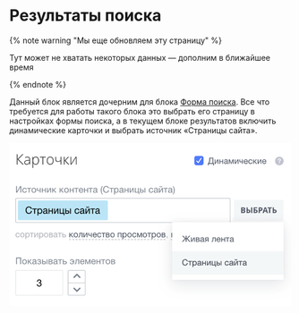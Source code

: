 # Результаты поиска

{% note warning "Мы еще обновляем эту страницу" %}

Тут может не хватать некоторых данных — дополним в ближайшее время

{% endnote %}

Данный блок является дочерним для блока [Форма поиска](./search-forms.md). Все что требуется для работы такого блока это выбрать его страницу в настройках формы поиска, а в текущем блоке результатов включить динамические карточки и выбрать источник «Страницы сайта».

![Форма поиска](./_images/result_search.png)